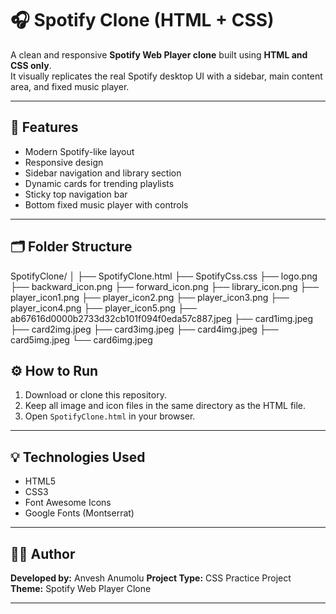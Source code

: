 # 🎧 Spotify Clone (HTML + CSS)

A clean and responsive **Spotify Web Player clone** built using **HTML and CSS only**.  
It visually replicates the real Spotify desktop UI with a sidebar, main content area, and fixed music player.

---

## 🚀 Features
- Modern Spotify-like layout
- Responsive design
- Sidebar navigation and library section
- Dynamic cards for trending playlists
- Sticky top navigation bar
- Bottom fixed music player with controls

---

## 🗂 Folder Structure
SpotifyClone/
│
├── SpotifyClone.html
├── SpotifyCss.css
├── logo.png
├── backward_icon.png
├── forward_icon.png
├── library_icon.png
├── player_icon1.png
├── player_icon2.png
├── player_icon3.png
├── player_icon4.png
├── player_icon5.png
├── ab67616d0000b2733d32cb101f094f0eda57c887.jpeg
├── card1img.jpeg
├── card2img.jpeg
├── card3img.jpeg
├── card4img.jpeg
├── card5img.jpeg
└── card6img.jpeg


## ⚙️ How to Run
1. Download or clone this repository.
2. Keep all image and icon files in the same directory as the HTML file.
3. Open `SpotifyClone.html` in your browser.

---

## 💡 Technologies Used
- HTML5  
- CSS3  
- Font Awesome Icons  
- Google Fonts (Montserrat)

---

## 👨‍💻 Author
**Developed by:** Anvesh Anumolu
**Project Type:** CSS Practice Project  
**Theme:** Spotify Web Player Clone

---